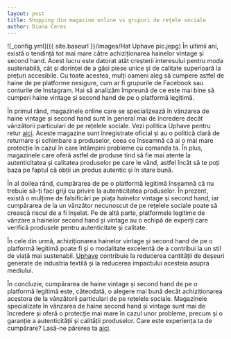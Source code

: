 ```yaml
---
layout: post
title: Shopping din magazine online vs grupuri de rețele sociale
author: Diana Ceres
---
```

![_config.yml]({{ site.baseurl }}/images/Hat Uphave pic.jepg)
În ultimii ani, există o tendință tot mai mare către achiziționarea hainelor vintage și second hand. Acest lucru este datorat atât creșterii interesului pentru moda sustenabilă, cât și dorinței de a găsi piese unice și de calitate superioară la prețuri accesibile. 
Cu toate acestea, mulți oameni aleg să cumpere astfel de haine de pe platforme nesigure, cum ar fi grupurile de Facebook sau conturile de Instagram. Hai să analizăm împreună de ce este mai bine să cumperi haine vintage și second hand de pe o platformă legitimă.

În primul rând, magazinele online care se specializează în vânzarea de haine vintage și second hand sunt în general mai de încredere decât vânzătorii particulari de pe rețelele sociale. Vezi politica Uphave pentru retur [aici](https://uphave.eu/despre-noi.html). Aceste magazine sunt înregistrate oficial și au o politică clară de returnare și schimbare a produselor, ceea ce înseamnă că ai o mai mare protecție în cazul în care întâmpini probleme cu comanda ta. În plus, magazinele care oferă astfel de produse tind să fie mai atente la autenticitatea și calitatea produselor pe care le vând, astfel încât să te poți baza pe faptul că obții un produs autentic și în stare bună.

În al doilea rând, cumpărarea de pe o platformă legitimă înseamnă că nu trebuie să-ți faci griji cu privire la autenticitatea produselor. În prezent, există o mulțime de falsificări pe piața hainelor vintage și second hand, iar cumpărarea de la un vânzător necunoscut de pe rețelele sociale poate să crească riscul de a fi înșelat. Pe de altă parte, platformele legitime de vânzare a hainelor second hand și vintage au o echipă de experți care verifică produsele pentru autenticitate și calitate.

În cele din urmă, achiziționarea hainelor vintage și second hand de pe o platformă legitimă poate fi și o modalitate excelentă de a contribui la un stil de viață mai sustenabil. [Uphave](https://uphave.eu/) contribuie la reducerea cantității de deșeuri generate de industria textilă și la reducerea impactului acesteia asupra mediului.

În concluzie, cumpărarea de haine vintage și second hand de pe o platformă legitimă este, câteodată, o alegere mai bună decât achiziționarea acestora de la vânzătorii particulari de pe rețelele sociale. Magazinele specializate în vânzarea de haine second hand și vintage sunt mai de încredere și oferă o protecție mai mare în cazul unor probleme, precum și o garanție a autenticității și calității produselor.
Care este experiența ta de cumpărare? Lasă-ne părerea ta [aici]([https://1yyzy6c73e8.typeform.com/to/tf9o5k54](https://1yyzy6c73e8.typeform.com/to/tf9o5k54#hubspot_utk=xxxxx&hubspot_page_name=xxxxx&hubspot_page_url=xxxxx)).


